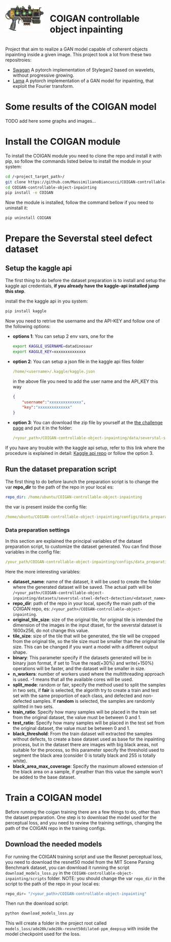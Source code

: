 <p>
<img align="left" width="120"  src="images/coilgun.png" style="margin-right:20px">
<h1> COIGAN controllable object inpainting</h1>
</p>
</br>
Project that aim to realize a GAN model capable of coherent objects inpainting inside a given image. This project took a lot from these two repositroies:

- [Swagan](https://github.com/rosinality/stylegan2-pytorch) A pytorch implementation of Stylegan2 based on wavelets, without progressive growing.
- [Lama](https://github.com/advimman/lama) A pytorch implementation of a GAN model for inpainting, that exploit the Fourier transform.

# Some results of the COIGAN model

TODO add here some graphs and images...

# Install the COIGAN module
To install the COIGAN module you need to clone the repo and install it with pip, so follow the commands listed below to install the module in your system:

```bash
cd /<project_target_path>/
git clone https://github.com/MassimilianoBiancucci/COIGAN-controllable-object-inpainting.git
cd COIGAN-controllable-object-inpainting
pip install -e COIGAN
```
Now the module is installed, follow the command bellow if you need to uninstall it:
```bash
pip uninstall COIGAN
```

# Prepare the Severstal steel defect dataset

## Setup the kaggle api
The first thing to do before the dataset preparation is to install and setup the kaggle api credentials, **if you already have the kaggle-api installed jump this step**.

install the the kaggle api in you system:
```bash
pip install kaggle
```
Now you need to retrive the username and the API-KEY and follow one of the following options:
- **options 1**: You can setup 2 env vars, one for the 
    ```bash
    export KAGGLE_USERNAME=datadinosaur
    export KAGGLE_KEY=xxxxxxxxxxxxxx
    ```
- **option 2**: You can setup a json file in the kaggle api files folder
    ```yaml
    /home/<username>/.kaggle/kaggle.json
    ```
    in the above file you need to add the user name and the API_KEY this way
    ```json
    {
        "username":"xxxxxxxxxxxxxx",
        "key":"xxxxxxxxxxxxxx"
    }
    ```
- **option 3**: You can download the zip file by yourself at the [the challenge page](https://www.kaggle.com/competitions/severstal-steel-defect-detection) and put it in the folder: 
    ```yaml
    /<your_path>/COIGAN-controllable-object-inpainting/data/severstal-steel-defect-detection
    ```

If you have any trouble with the kaggle api setup, refer to this link where the procedure is explained in detail: [Kaggle api repo](https://github.com/Kaggle/kaggle-api) or follow the option 3.

## Run the dataset preparation script
The first thing to do before launch the preparation script is to change the var **repo_dir** to the path of the repo in your local es: 

```yaml
repo_dir: /home/ubuntu/COIGAN-controllable-object-inpainting
```

the var is present inside the config file: 

```yaml
/home/ubuntu/COIGAN-controllable-object-inpainting/configs/data_preparation/severstal_dataset_preparation.yaml
```

### Data preparation settings
In this section are explained the principal variables of the dataset preparation script, to customize the dataset generated.
You can find those variables in the config file: 
```yaml
/your_path/COIGAN-controllable-object-inpainting/configs/data_preparation/severstal_dataset_preparation.yaml
```
Here the more interesting variables:

- **dataset_name**: name of the dataset, it will be used to create the folder where the generated dataset will be saved. The actual path will be `/<your_path>/COIGAN-controllable-object-inpainting/datasets/severstal-steel-defect-detection/<dataset_name>`
- **repo_dir**: path of the repo in your local, specify the main path of the COIGAN repo, es: `/<your_path>/COIGAN-controllable-object-inpainting`.
- **original_tile_size**: size of the original tile, for original tile is intended the dimension of the images in the input dtaset, for the severstal dataset is 1600x256, do not change this value.
- **tile_size**: size of the tile that will be generated, the tile will be cropped from the original tile, so the tile size must be smaller than the original tile size. This can be changed if you want a model with a different output shape.
- **binary**: This parameter specify if the datasets generated will be in binary json format, if set to True the read(+30%) and write(+150%) operations will be faster, and the dataset will be smaller in size.
- **n_workers**: number of workers used where the multithreading approach is used. -1 means that all the available cores will be used.
- **split_mode**: random or fair, specify the method used to split the samples in two sets, if **fair** is selected, the algorith try to create a train and test set with the same proportion of each class, and defected and non-defected samples. If **random** is selected, the samples are randomly splitted in two sets. 
- **train_ratio**: Specify how many samples will be placed in the train set from the original dataset, the value must be between 0 and 1.
- **test_ratio**: Specify how many samples will be placed in the test set from the original dataset, the value must be between 0 and 1.
- **black_threshold**: From the train dataset will extracted the samples without defects, to create a base dataset used as base for the inpainting process, but in the dataset there are images with big black areas, not suitable for the process, so this parameter specify the threshold used to segment the black area (consider 0 is totally black and 255 is totally white).
- **black_area_max_coverage**: Specify the maximum allowed extension of the black area on a sample, if greather than this value the sample won't be added to the base dataset.


# Train a COIGAN model

Before running the coigan training there are a few things to do, other than the dataset preparation. One step is to download the model used for the perceptual loss, and you need to review the training settings, changing the path of the COIGAN repo in the training configs.

## Download the needed models
For running the COIGAN training script and use the Resnet perceptual loss, you need to download the resnet50 model from the MIT Scene Parsing Benchmark dataset, you can download it running the script `download_models_loss.py` in the `COIGAN-controllable-object-inpainting/scripts` folder. NOTE: you should change the var `repo_dir` in the script to the path of the repo in your local es: 

```python
repo_dir= "/<your_path>/COIGAN-controllable-object-inpainting"
```

Then run the download script:

```bash
python download_models_loss.py
```
This will create a folder in the project root called `models_loss/ade20k/ade20k-resnet50dilated-ppm_deepsup` with inside the model checkpoint used for the loss. 